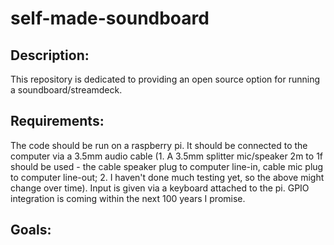 # self-made-soundboard

## Description:

This repository is dedicated to providing an open source option for running a soundboard/streamdeck.

## Requirements:

The code should be run on a raspberry pi. It should be connected to the computer via a 3.5mm audio cable 
(1. A 3.5mm splitter mic/speaker 2m to 1f should be used - the cable speaker plug to computer line-in, cable mic plug to computer line-out; 
2. I haven't done much testing yet, so the above might change over time).
Input is given via a keyboard attached to the pi. GPIO integration is coming within the next 100 years I promise.

## Goals:
